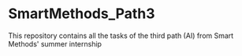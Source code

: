 # SmartMethods_Path3
This repository contains all the tasks of the third path (AI) from Smart Methods' summer internship 
